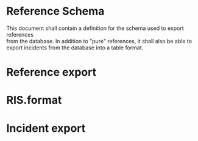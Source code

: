 # Reference Schema
This document shall contain a definition for the schema used to export references  
from the database. In addition to "pure" references, it shall also be able to  
export incidents from the database into a table format.

# Reference export

# RIS.format

# Incident export

 